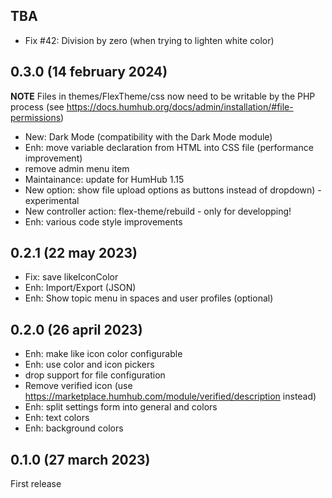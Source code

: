 ## TBA
- Fix #42: Division by zero (when trying to lighten white color)

## 0.3.0 (14 february 2024)
**NOTE** Files in themes/FlexTheme/css now need to be writable by the PHP process (see https://docs.humhub.org/docs/admin/installation/#file-permissions)

- New: Dark Mode (compatibility with the Dark Mode module)
- Enh: move variable declaration from HTML into CSS file (performance improvement)
- remove admin menu item
- Maintainance: update for HumHub 1.15
- New option: show file upload options as buttons instead of dropdown) - experimental
- New controller action: flex-theme/rebuild - only for developping!
- Enh: various code style improvements

## 0.2.1 (22 may 2023)
- Fix: save likeIconColor
- Enh: Import/Export (JSON)
- Enh: Show topic menu in spaces and user profiles (optional)

## 0.2.0 (26 april 2023)
- Enh: make like icon color configurable
- Enh: use color and icon pickers
- drop support for file configuration
- Remove verified icon (use https://marketplace.humhub.com/module/verified/description instead)
- Enh: split settings form into general and colors
- Enh: text colors
- Enh: background colors

## 0.1.0 (27 march 2023)
First release
